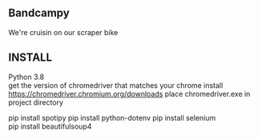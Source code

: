 ## Bandcampy  

We're cruisin on our scraper bike  

## INSTALL  
  Python 3.8  
  get the version of chromedriver that matches your chrome install  
    https://chromedriver.chromium.org/downloads
  place chromedriver.exe in project directory

  pip install spotipy
  pip install python-dotenv
  pip install selenium  
  pip install beautifulsoup4  

